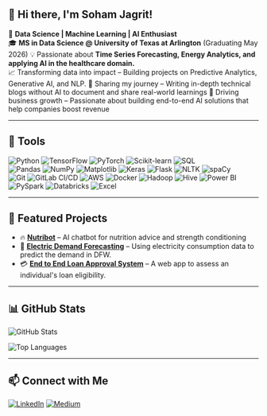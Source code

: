 ## 👋 Hi there, I'm Soham Jagrit!

🚀 **Data Science | Machine Learning | AI Enthusiast**  
🎓 **MS in Data Science @ University of Texas at Arlington** (Graduating May 2026) 
💡 Passionate about **Time Series Forecasting, Energy Analytics, and applying AI in the healthcare domain.**  
📈 Transforming data into impact – Building projects on Predictive Analytics, Generative AI, and NLP.
📝 Sharing my journey – Writing in-depth technical blogs without AI to document and share real-world learnings
💼 Driving business growth – Passionate about building end-to-end AI solutions that help companies boost revenue

---

## 🔧 Tools
![Python](https://img.shields.io/badge/Python-FFD43B?style=for-the-badge&logo=python&logoColor=blue) ![TensorFlow](https://img.shields.io/badge/TensorFlow-FF6F00?style=for-the-badge&logo=tensorflow&logoColor=white) ![PyTorch](https://img.shields.io/badge/PyTorch-EE4C2C?style=for-the-badge&logo=pytorch&logoColor=white) ![Scikit-learn](https://img.shields.io/badge/Scikit%20Learn-F7931E?style=for-the-badge&logo=scikit-learn&logoColor=white) ![SQL](https://img.shields.io/badge/SQL-4479A1?style=for-the-badge&logo=postgresql&logoColor=white)  
![Pandas](https://img.shields.io/badge/Pandas-150458?style=for-the-badge&logo=pandas&logoColor=white) ![NumPy](https://img.shields.io/badge/NumPy-013243?style=for-the-badge&logo=numpy&logoColor=white) ![Matplotlib](https://img.shields.io/badge/Matplotlib-11557C?style=for-the-badge&logo=plotly&logoColor=white) ![Keras](https://img.shields.io/badge/Keras-D00000?style=for-the-badge&logo=keras&logoColor=white) ![Flask](https://img.shields.io/badge/Flask-000000?style=for-the-badge&logo=flask&logoColor=white) ![NLTK](https://img.shields.io/badge/NLTK-006400?style=for-the-badge&logo=nltk&logoColor=white) ![spaCy](https://img.shields.io/badge/spaCy-09A3D5?style=for-the-badge&logo=spacy&logoColor=white)  
![Git](https://img.shields.io/badge/Git-F05032?style=for-the-badge&logo=git&logoColor=white) ![GitLab CI/CD](https://img.shields.io/badge/GitLab%20CI/CD-FCA121?style=for-the-badge&logo=gitlab&logoColor=white) ![AWS](https://img.shields.io/badge/AWS-232F3E?style=for-the-badge&logo=amazon-aws&logoColor=white) ![Docker](https://img.shields.io/badge/Docker-2496ED?style=for-the-badge&logo=docker&logoColor=white) ![Hadoop](https://img.shields.io/badge/Hadoop-66CCFF?style=for-the-badge&logo=apachehadoop&logoColor=black) ![Hive](https://img.shields.io/badge/Hive-FDEE21?style=for-the-badge&logo=apachehive&logoColor=black) ![Power BI](https://img.shields.io/badge/Power%20BI-F2C811?style=for-the-badge&logo=powerbi&logoColor=black) ![PySpark](https://img.shields.io/badge/PySpark-E25A1C?style=for-the-badge&logo=apachespark&logoColor=white) ![Databricks](https://img.shields.io/badge/Databricks-FF3621?style=for-the-badge&logo=databricks&logoColor=white) ![Excel](https://img.shields.io/badge/Excel-217346?style=for-the-badge&logo=microsoftexcel&logoColor=white)

---

## 📌 Featured Projects
- 🔥 **[Nutribot](https://github.com/soham-nikunj-jagrit/nutribot)** – AI chatbot for nutrition advice and strength conditioning 
- 🔄 **[Electric Demand Forecasting](https://github.com/soham-nikunj-jagrit/time-series-forecasting)** – Using electricity consumption data to predict the demand in DFW.  
- 💳 **[End to End Loan Approval System](https://github.com/soham-nikunj-jagrit/credit-score-prediction)** – A web app to assess an individual's loan eligibility.  

---

## 📊 GitHub Stats
![GitHub Stats](https://github-readme-stats.vercel.app/api?username=sohamjagrit&show_icons=true&theme=tokyonight)

![Top Languages](https://github-readme-stats.vercel.app/api/top-langs/?username=sohamjagrit&layout=compact&theme=tokyonight)

---



## 📫 Connect with Me
[![LinkedIn](https://img.shields.io/badge/LinkedIn-0A66C2?style=for-the-badge&logo=linkedin&logoColor=white)](https://www.linkedin.com/in/sohamjagrit/)
[![Medium](https://img.shields.io/badge/Medium-000000?style=for-the-badge&logo=medium&logoColor=white)](https://medium.com/@sohamjagrit)

<!--
**sohamjagrit/sohamjagrit** is a ✨ _special_ ✨ repository because its `README.md` (this file) appears on your GitHub profile.

Here are some ideas to get you started:

- 🔭 I’m currently working on ...
- 🌱 I’m currently learning ...
- 👯 I’m looking to collaborate on ...
- 🤔 I’m looking for help with ...
- 💬 Ask me about ...
- 📫 How to reach me: ...
- 😄 Pronouns: ...
- ⚡ Fun fact: ...
-->
